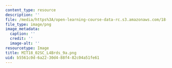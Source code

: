 ```yaml
---
content_type: resource
description: ''
file: /media/https%3A/open-learning-course-data-rc.s3.amazonaws.com/18-02sc-multivariable-calculus-fall-2010/b5561c0d6a2230d488f482c04a51fe61_MIT18_02SC_L4Brds_9a.png
file_type: image/png
image_metadata:
  caption: ''
  credit: ''
  image-alt: ''
resourcetype: Image
title: MIT18_02SC_L4Brds_9a.png
uid: b5561c0d-6a22-30d4-88f4-82c04a51fe61
---
```

